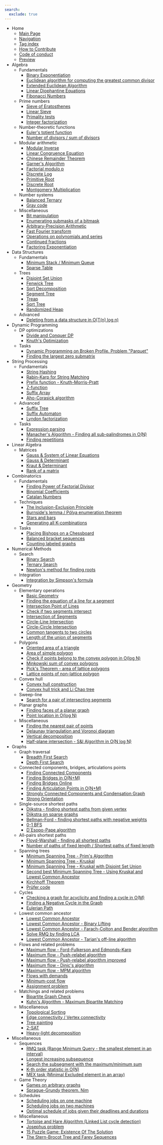 ```yaml
---
search:
  exclude: true
---
```


- Home
    - [Main Page](index.md)
    - [Navigation](navigation.md)
    - [Tag index](tags.md)
    - [How to Contribute](contrib.md)
    - [Code of conduct](code_of_conduct.md)
    - [Preview](preview.md)
- Algebra
    - Fundamentals
        - [Binary Exponentiation](algebra/binary-exp.md)
        - [Euclidean algorithm for computing the greatest common divisor](algebra/euclid-algorithm.md)
        - [Extended Euclidean Algorithm](algebra/extended-euclid-algorithm.md)
        - [Linear Diophantine Equations](algebra/linear-diophantine-equation.md)
        - [Fibonacci Numbers](algebra/fibonacci-numbers.md)
    - Prime numbers
        - [Sieve of Eratosthenes](algebra/sieve-of-eratosthenes.md)
        - [Linear Sieve](algebra/prime-sieve-linear.md)
        - [Primality tests](algebra/primality_tests.md)
        - [Integer factorization](algebra/factorization.md)
    - Number-theoretic functions
        - [Euler's totient function](algebra/phi-function.md)
        - [Number of divisors / sum of divisors](algebra/divisors.md)
    - Modular arithmetic
        - [Modular Inverse](algebra/module-inverse.md)
        - [Linear Congruence Equation](algebra/linear_congruence_equation.md)
        - [Chinese Remainder Theorem](algebra/chinese-remainder-theorem.md)
        - [Garner's Algorithm](algebra/garners-algorithm.md)
        - [Factorial modulo p](algebra/factorial-modulo.md)
        - [Discrete Log](algebra/discrete-log.md)
        - [Primitive Root](algebra/primitive-root.md)
        - [Discrete Root](algebra/discrete-root.md)
        - [Montgomery Multiplication](algebra/montgomery_multiplication.md)
    - Number systems
        - [Balanced Ternary](algebra/balanced-ternary.md)
        - [Gray code](algebra/gray-code.md)
    - Miscellaneous
        - [Bit manipulation](algebra/bit-manipulation.md)
        - [Enumerating submasks of a bitmask](algebra/all-submasks.md)
        - [Arbitrary-Precision Arithmetic](algebra/big-integer.md)
        - [Fast Fourier transform](algebra/fft.md)
        - [Operations on polynomials and series](algebra/polynomial.md)
        - [Continued fractions](algebra/continued-fractions.md)
        - [Factoring Exponentiation](algebra/factoring-exp.md)
- Data Structures
    - Fundamentals
        - [Minimum Stack / Minimum Queue](data_structures/stack_queue_modification.md)
        - [Sparse Table](data_structures/sparse-table.md)
    - Trees
        - [Disjoint Set Union](data_structures/disjoint_set_union.md)
        - [Fenwick Tree](data_structures/fenwick.md)
        - [Sqrt Decomposition](data_structures/sqrt_decomposition.md)
        - [Segment Tree](data_structures/segment_tree.md)
        - [Treap](data_structures/treap.md)
        - [Sqrt Tree](data_structures/sqrt-tree.md)
        - [Randomized Heap](data_structures/randomized_heap.md)
    - Advanced
        - [Deleting from a data structure in O(T(n) log n)](data_structures/deleting_in_log_n.md)
- Dynamic Programming
    - DP optimizations
        - [Divide and Conquer DP](dynamic_programming/divide-and-conquer-dp.md)
        - [Knuth's Optimization](dynamic_programming/knuth-optimization.md)
    - Tasks
        - [Dynamic Programming on Broken Profile. Problem "Parquet"](dynamic_programming/profile-dynamics.md)
        - [Finding the largest zero submatrix](dynamic_programming/zero_matrix.md)
- String Processing
    - Fundamentals
        - [String Hashing](string/string-hashing.md)
        - [Rabin-Karp for String Matching](string/rabin-karp.md)
        - [Prefix function - Knuth-Morris-Pratt](string/prefix-function.md)
        - [Z-function](string/z-function.md)
        - [Suffix Array](string/suffix-array.md)
        - [Aho-Corasick algorithm](string/aho_corasick.md)
    - Advanced
        - [Suffix Tree](string/suffix-tree-ukkonen.md)
        - [Suffix Automaton](string/suffix-automaton.md)
        - [Lyndon factorization](string/lyndon_factorization.md)
    - Tasks
        - [Expression parsing](string/expression_parsing.md)
        - [Manacher's Algorithm - Finding all sub-palindromes in O(N)](string/manacher.md)
        - [Finding repetitions](string/main_lorentz.md)
- Linear Algebra
    - Matrices
        - [Gauss & System of Linear Equations](linear_algebra/linear-system-gauss.md)
        - [Gauss & Determinant](linear_algebra/determinant-gauss.md)
        - [Kraut & Determinant](linear_algebra/determinant-kraut.md)
        - [Rank of a matrix](linear_algebra/rank-matrix.md)
- Combinatorics
    - Fundamentals
        - [Finding Power of Factorial Divisor](algebra/factorial-divisors.md)
        - [Binomial Coefficients](combinatorics/binomial-coefficients.md)
        - [Catalan Numbers](combinatorics/catalan-numbers.md)
    - Techniques
        - [The Inclusion-Exclusion Principle](combinatorics/inclusion-exclusion.md)
        - [Burnside's lemma / Pólya enumeration theorem](combinatorics/burnside.md)
        - [Stars and bars](combinatorics/stars_and_bars.md)
        - [Generating all K-combinations](combinatorics/generating_combinations.md)
    - Tasks
        - [Placing Bishops on a Chessboard](combinatorics/bishops-on-chessboard.md)
        - [Balanced bracket sequences](combinatorics/bracket_sequences.md)
        - [Counting labeled graphs](combinatorics/counting_labeled_graphs.md)
- Numerical Methods
    - Search
        - [Binary Search](num_methods/binary_search.md)
        - [Ternary Search](num_methods/ternary_search.md)
        - [Newton's method for finding roots](num_methods/roots_newton.md)
    - Integration
        - [Integration by Simpson's formula](num_methods/simpson-integration.md)
- Geometry
    - Elementary operations
        - [Basic Geometry](geometry/basic-geometry.md)
        - [Finding the equation of a line for a segment](geometry/segment-to-line.md)
        - [Intersection Point of Lines](geometry/lines-intersection.md)
        - [Check if two segments intersect](geometry/check-segments-intersection.md)
        - [Intersection of Segments](geometry/segments-intersection.md)
        - [Circle-Line Intersection](geometry/circle-line-intersection.md)
        - [Circle-Circle Intersection](geometry/circle-circle-intersection.md)
        - [Common tangents to two circles](geometry/tangents-to-two-circles.md)
        - [Length of the union of segments](geometry/length-of-segments-union.md)
    - Polygons
        - [Oriented area of a triangle](geometry/oriented-triangle-area.md)
        - [Area of simple polygon](geometry/area-of-simple-polygon.md)
        - [Check if points belong to the convex polygon in O(log N)](geometry/point-in-convex-polygon.md)
        - [Minkowski sum of convex polygons](geometry/minkowski.md)
        - [Pick's Theorem - area of lattice polygons](geometry/picks-theorem.md)
        - [Lattice points of non-lattice polygon](geometry/lattice-points.md)
    - Convex hull
        - [Convex hull construction](geometry/convex-hull.md)
        - [Convex hull trick and Li Chao tree](geometry/convex_hull_trick.md)
    - Sweep-line
        - [Search for a pair of intersecting segments](geometry/intersecting_segments.md)
    - Planar graphs
        - [Finding faces of a planar graph](geometry/planar.md)
        - [Point location in O(log N)](geometry/point-location.md)
    - Miscellaneous
        - [Finding the nearest pair of points](geometry/nearest_points.md)
        - [Delaunay triangulation and Voronoi diagram](geometry/delaunay.md)
        - [Vertical decomposition](geometry/vertical_decomposition.md)
        - [Half-plane intersection - S&I Algorithm in O(N log N)](geometry/halfplane-intersection.md)
- Graphs
    - Graph traversal
        - [Breadth First Search](graph/breadth-first-search.md)
        - [Depth First Search](graph/depth-first-search.md)
    - Connected components, bridges, articulations points
        - [Finding Connected Components](graph/search-for-connected-components.md)
        - [Finding Bridges in O(N+M)](graph/bridge-searching.md)
        - [Finding Bridges Online](graph/bridge-searching-online.md)
        - [Finding Articulation Points in O(N+M)](graph/cutpoints.md)
        - [Strongly Connected Components and Condensation Graph](graph/strongly-connected-components.md)
        - [Strong Orientation](graph/strong-orientation.md)
    - Single-source shortest paths
        - [Dijkstra - finding shortest paths from given vertex](graph/dijkstra.md)
        - [Dijkstra on sparse graphs](graph/dijkstra_sparse.md)
        - [Bellman-Ford - finding shortest paths with negative weights](graph/bellman_ford.md)
        - [0-1 BFS](graph/01_bfs.md)
        - [D´Esopo-Pape algorithm](graph/desopo_pape.md)
    - All-pairs shortest paths
        - [Floyd-Warshall - finding all shortest paths](graph/all-pair-shortest-path-floyd-warshall.md)
        - [Number of paths of fixed length / Shortest paths of fixed length](graph/fixed_length_paths.md)
    - Spanning trees
        - [Minimum Spanning Tree - Prim's Algorithm](graph/mst_prim.md)
        - [Minimum Spanning Tree - Kruskal](graph/mst_kruskal.md)
        - [Minimum Spanning Tree - Kruskal with Disjoint Set Union](graph/mst_kruskal_with_dsu.md)
        - [Second best Minimum Spanning Tree - Using Kruskal and Lowest Common Ancestor](graph/second_best_mst.md)
        - [Kirchhoff Theorem](graph/kirchhoff-theorem.md)
        - [Prüfer code](graph/pruefer_code.md)
    - Cycles
        - [Checking a graph for acyclicity and finding a cycle in O(M)](graph/finding-cycle.md)
        - [Finding a Negative Cycle in the Graph](graph/finding-negative-cycle-in-graph.md)
        - [Eulerian Path](graph/euler_path.md)
    - Lowest common ancestor
        - [Lowest Common Ancestor](graph/lca.md)
        - [Lowest Common Ancestor - Binary Lifting](graph/lca_binary_lifting.md)
        - [Lowest Common Ancestor - Farach-Colton and Bender algorithm](graph/lca_farachcoltonbender.md)
        - [Solve RMQ by finding LCA](graph/rmq_linear.md)
        - [Lowest Common Ancestor - Tarjan's off-line algorithm](graph/lca_tarjan.md)
    - Flows and related problems
        - [Maximum flow - Ford-Fulkerson and Edmonds-Karp](graph/edmonds_karp.md)
        - [Maximum flow - Push-relabel algorithm](graph/push-relabel.md)
        - [Maximum flow - Push-relabel algorithm improved](graph/push-relabel-faster.md)
        - [Maximum flow - Dinic's algorithm](graph/dinic.md)
        - [Maximum flow - MPM algorithm](graph/mpm.md)
        - [Flows with demands](graph/flow_with_demands.md)
        - [Minimum-cost flow](graph/min_cost_flow.md)
        - [Assignment problem](graph/Assignment-problem-min-flow.md)
    - Matchings and related problems
        - [Bipartite Graph Check](graph/bipartite-check.md)
        - [Kuhn's Algorithm - Maximum Bipartite Matching](graph/kuhn_maximum_bipartite_matching.md)
    - Miscellaneous
        - [Topological Sorting](graph/topological-sort.md)
        - [Edge connectivity / Vertex connectivity](graph/edge_vertex_connectivity.md)
        - [Tree painting](graph/tree_painting.md)
        - [2-SAT](graph/2SAT.md)
        - [Heavy-light decomposition](graph/hld.md)
- Miscellaneous
    - Sequences
        - [RMQ task (Range Minimum Query - the smallest element in an interval)](sequences/rmq.md)
        - [Longest increasing subsequence](sequences/longest_increasing_subsequence.md)
        - [Search the subsegment with the maximum/minimum sum](others/maximum_average_segment.md)
        - [K-th order statistic in O(N)](sequences/k-th.md)
        - [MEX task (Minimal Excluded element in an array)](sequences/mex.md)
    - Game Theory
        - [Games on arbitrary graphs](game_theory/games_on_graphs.md)
        - [Sprague-Grundy theorem. Nim](game_theory/sprague-grundy-nim.md)
    - Schedules
        - [Scheduling jobs on one machine](schedules/schedule_one_machine.md)
        - [Scheduling jobs on two machines](schedules/schedule_two_machines.md)
        - [Optimal schedule of jobs given their deadlines and durations](schedules/schedule-with-completion-duration.md)
    - Miscellaneous
        - [Tortoise and Hare Algorithm (Linked List cycle detection)](others/tortoise_and_hare.md)
        - [Josephus problem](others/josephus_problem.md)
        - [15 Puzzle Game: Existence Of The Solution](others/15-puzzle.md)
        - [The Stern-Brocot Tree and Farey Sequences](others/stern_brocot_tree_farey_sequences.md)
